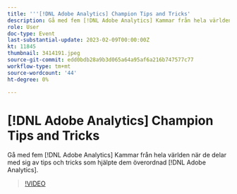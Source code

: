 ```yaml
---
title: '''[!DNL Adobe Analytics] Champion Tips and Tricks'
description: Gå med fem [!DNL Adobe Analytics] Kammar från hela världen när de delar med sig av tips och tricks som hjälpte dem överordnad [!DNL Adobe Analytics].
role: User
doc-type: Event
last-substantial-update: 2023-02-09T00:00:00Z
kt: 11845
thumbnail: 3414191.jpeg
source-git-commit: edd0bdb28a9b3d065a64a95af6a216b747577c77
workflow-type: tm+mt
source-wordcount: '44'
ht-degree: 0%

---
```


# [!DNL Adobe Analytics] Champion Tips and Tricks

Gå med fem [!DNL Adobe Analytics] Kammar från hela världen när de delar med sig av tips och tricks som hjälpte dem överordnad [!DNL Adobe Analytics].

>[!VIDEO](https://video.tv.adobe.com/v/3414191/?quality=12&learn=on)
